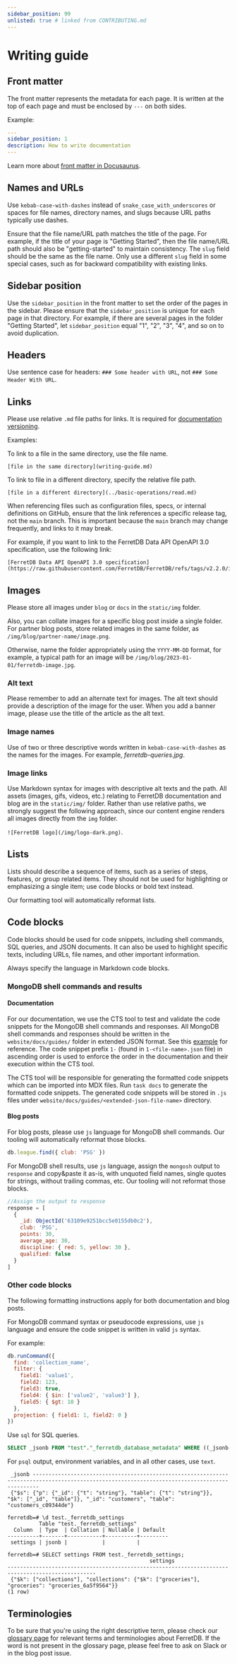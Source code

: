 ```yaml
---
sidebar_position: 99
unlisted: true # linked from CONTRIBUTING.md
---
```


# Writing guide

## Front matter

The front matter represents the metadata for each page.
It is written at the top of each page and must be enclosed by `---` on both sides.

Example:

```yaml
---
sidebar_position: 1
description: How to write documentation
---
```

Learn more about [front matter in Docusaurus](https://docusaurus.io/docs/api/plugins/@docusaurus/plugin-content-docs#markdown-front-matter).

## Names and URLs

Use `kebab-case-with-dashes` instead of `snake_case_with_underscores` or spaces
for file names, directory names, and slugs because URL paths typically use dashes.

Ensure that the file name/URL path matches the title of the page.
For example, if the title of your page is "Getting Started", then the file name/URL path should also be "getting-started" to maintain consistency.
The `slug` field should be the same as the file name.
Only use a different `slug` field in some special cases, such as for backward compatibility with existing links.

## Sidebar position

Use the `sidebar_position` in the front matter to set the order of the pages in the sidebar.
Please ensure that the `sidebar_position` is unique for each page in that directory.
For example, if there are several pages in the folder "Getting Started", let `sidebar_position` equal "1", "2", "3", "4", and so on to avoid duplication.

## Headers

Use sentence case for headers: `### Some header with URL`, not `### Some Header With URL`.

## Links

Please use relative `.md` file paths for links.
It is required for [documentation versioning](https://docusaurus.io/docs/versioning#link-docs-by-file-paths).

Examples:

To link to a file in the same directory, use the file name.

```text
[file in the same directory](writing-guide.md)
```

To link to file in a different directory, specify the relative file path.

```text
[file in a different directory](../basic-operations/read.md)
```

When referencing files such as configuration files, specs, or internal definitions on GitHub, ensure that the link references a specific release tag, not the `main` branch.
This is important because the `main` branch may change frequently, and links to it may break.

For example, if you want to link to the FerretDB Data API OpenAPI 3.0 specification, use the following link:

```text
[FerretDB Data API OpenAPI 3.0 specification](https://raw.githubusercontent.com/FerretDB/FerretDB/refs/tags/v2.2.0/internal/dataapi/api/openapi.json)
```

## Images

Please store all images under `blog` or `docs` in the `static/img` folder.

Also, you can collate images for a specific blog post inside a single folder.
For partner blog posts, store related images in the same folder, as `/img/blog/partner-name/image.png`.

Otherwise, name the folder appropriately using the `YYYY-MM-DD` format, for example, a typical path for an image will be `/img/blog/2023-01-01/ferretdb-image.jpg`.

### Alt text

Please remember to add an alternate text for images.
The alt text should provide a description of the image for the user.
When you add a banner image, please use the title of the article as the alt text.

### Image names

Use of two or three descriptive words written in `kebab-case-with-dashes` as the names for the images.
For example, _ferretdb-queries.jpg_.

### Image links

Use Markdown syntax for images with descriptive alt texts and the path.
All assets (images, gifs, videos, etc.) relating to FerretDB documentation and blog are in the `static/img/` folder.
Rather than use relative paths, we strongly suggest the following approach, since our content engine renders all images directly from the `img` folder.

`![FerretDB logo](/img/logo-dark.png)`.

## Lists

Lists should describe a sequence of items, such as a series of steps, features, or group related items.
They should not be used for highlighting or emphasizing a single item; use code blocks or bold text instead.

Our formatting tool will automatically reformat lists.

## Code blocks

Code blocks should be used for code snippets, including shell commands, SQL queries, and JSON documents.
It can also be used to highlight specific texts, including URLs, file names, and other important information.

Always specify the language in Markdown code blocks.

### MongoDB shell commands and results

#### Documentation

For our documentation, we use the CTS tool to test and validate the code snippets for the MongoDB shell commands and responses.
All MongoDB shell commands and responses should be written in the `website/docs/guides/` folder in extended JSON format.
See this [example](../guides/create-indexes.json) for reference.
The code snippet prefix `1-` (found in `1-<file-name>.json` file) in ascending order is used to enforce the order in the documentation and their execution within the CTS tool.

The CTS tool will be responsible for generating the formatted code snippets which can be imported into MDX files.
Run `task docs` to generate the formatted code snippets.
The generated code snippets will be stored in `.js` files under `website/docs/guides/<extended-json-file-name>` directory.

#### Blog posts

For blog posts, please use `js` language for MongoDB shell commands.
Our tooling will automatically reformat those blocks.

```js
db.league.find({ club: 'PSG' })
```

For MongoDB shell results, use `js` language, assign the `mongosh` output to `response` and copy&paste it as-is,
with unquoted field names, single quotes for strings, without trailing commas, etc.
Our tooling will not reformat those blocks.

```js
//Assign the output to response
response = [
  {
    _id: ObjectId('63109e9251bcc5e0155db0c2'),
    club: 'PSG',
    points: 30,
    average_age: 30,
    discipline: { red: 5, yellow: 30 },
    qualified: false
  }
]
```

### Other code blocks

The following formatting instructions apply for both documentation and blog posts.

For MongoDB command syntax or pseudocode expressions, use `js` language and ensure the code snippet is written in valid `js` syntax.

For example:

```js
db.runCommand({
  find: 'collection_name',
  filter: {
    field1: 'value1',
    field2: 123,
    field3: true,
    field4: { $in: ['value2', 'value3'] },
    field5: { $gt: 10 }
  },
  projection: { field1: 1, field2: 0 }
})
```

Use `sql` for SQL queries.

```sql
SELECT _jsonb FROM "test"."_ferretdb_database_metadata" WHERE ((_jsonb->'_id')::jsonb = '"customers"');
```

For `psql` output, environment variables, and in all other cases, use `text`.

```text
 _jsonb ----------------------------------------------------------------------------------------------------------------------------------------------
 {"$s": {"p": {"_id": {"t": "string"}, "table": {"t": "string"}}, "$k": ["_id", "table"]}, "_id": "customers", "table": "customers_c09344de"}
```

```text
ferretdb=# \d test._ferretdb_settings
          Table "test._ferretdb_settings"
  Column  | Type  | Collation | Nullable | Default
----------+-------+-----------+----------+---------
 settings | jsonb |           |          |

ferretdb=# SELECT settings FROM test._ferretdb_settings;
                                             settings
--------------------------------------------------------------------------------------------------
 {"$k": ["collections"], "collections": {"$k": ["groceries"], "groceries": "groceries_6a5f9564"}}
(1 row)
```

## Terminologies

To be sure that you're using the right descriptive term, please check our [glossary page](../reference/glossary.md) for relevant terms and terminologies about FerretDB.
If the word is not present in the glossary page, please feel free to ask on Slack or in the blog post issue.
